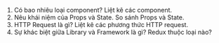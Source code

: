 1. Có bao nhiêu loại component? Liệt kê các component.
2. Nêu khái niệm của Props và State. So sánh Props và State.
3. HTTP Request là gì? Liệt kê các phương thức HTTP request.
4. Sự khác biệt giữa Library và Framework là gì? Redux thuộc loại nào?